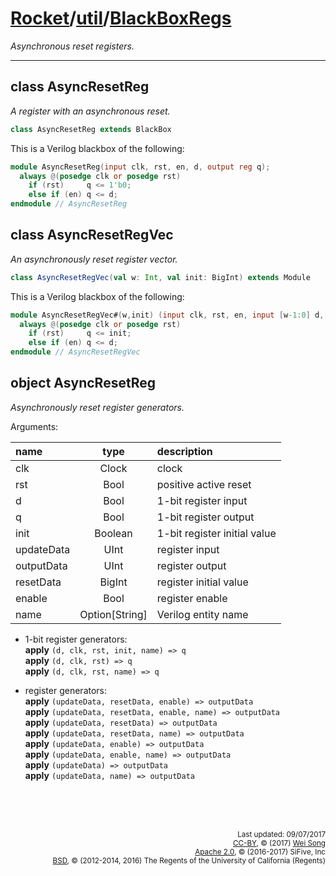 [Rocket](../Readme.md)/[util](../util.md)/[BlackBoxRegs](https://github.com/freechipsproject/rocket-chip/tree/master/src/main/scala/util/BlackBoxRegs.scala)
========================
*Asynchronous reset registers.*

**********************

class AsyncResetReg
------------
*A register with an asynchronous reset.*

~~~scala
class AsyncResetReg extends BlackBox
~~~

This is a Verilog blackbox of the following:

~~~verilog
module AsyncResetReg(input clk, rst, en, d, output reg q);
  always @(posedge clk or posedge rst)
    if (rst)     q <= 1'b0;
    else if (en) q <= d;
endmodule // AsyncResetReg
~~~

class AsyncResetRegVec
------------
*An asynchronously reset register vector.*

~~~scala
class AsyncResetRegVec(val w: Int, val init: BigInt) extends Module
~~~

This is a Verilog blackbox of the following:

~~~verilog
module AsyncResetRegVec#(w,init) (input clk, rst, en, input [w-1:0] d, output reg [w-1:0] q);
  always @(posedge clk or posedge rst)
    if (rst)     q <= init;
    else if (en) q <= d;
endmodule // AsyncResetRegVec
~~~

object AsyncResetReg
-------------
*Asynchronously reset register generators.*

Arguments:

| name       |  type          |  description                    |
| :--        | :--:           | :--                             |
| clk        | Clock          | clock                           |
| rst        | Bool           | positive active reset           |
| d          | Bool           | 1-bit register input            |
| q          | Bool           | 1-bit register output           |
| init       | Boolean        | 1-bit register initial value    |
| updateData | UInt           | register input                  |
| outputData | UInt           | register output                 |
| resetData  | BigInt         | register initial value          |
| enable     | Bool           | register enable                 |
| name       | Option[String] | Verilog entity name             |

+ 1-bit register generators:<br>
  **apply** `(d, clk, rst, init, name) => q`<br>
  **apply** `(d, clk, rst) => q`<br>
  **apply** `(d, clk, rst, name) => q`

+ register generators:<br>
  **apply** `(updateData, resetData, enable) => outputData`<br>
  **apply** `(updateData, resetData, enable, name) => outputData`<br>
  **apply** `(updateData, resetData) => outputData`<br>
  **apply** `(updateData, resetData, name) => outputData`<br>
  **apply** `(updateData, enable) => outputData`<br>
  **apply** `(updateData, enable, name) => outputData`<br>
  **apply** `(updateData) => outputData`<br>
  **apply** `(updateData, name) => outputData`<br>


<br><br><br><p align="right">
<sub>
Last updated: 09/07/2017<br>
[CC-BY](https://creativecommons.org/licenses/by/3.0/), &copy; (2017) [Wei Song](mailto:wsong83@gmail.com)<br>
[Apache 2.0](https://github.com/freechipsproject/rocket-chip/blob/master/LICENSE.SiFive), &copy; (2016-2017) SiFive, Inc<br>
[BSD](https://github.com/freechipsproject/rocket-chip/blob/master/LICENSE.Berkeley), &copy; (2012-2014, 2016) The Regents of the University of California (Regents)
</sub>
</p>
